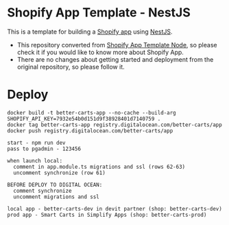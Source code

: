 # Shopify App Template - NestJS

This is a template for building a [Shopify app](https://shopify.dev/apps/getting-started) using [NestJS](https://nestjs.com/).

- This repository converted from
  [Shopify App Template Node](https://github.com/Shopify/shopify-app-template-node), so please check it if you would like to know more about Shopify App.
- There are no changes about getting started and deployment from the original repository, so please follow it.

# Deploy

```shell
docker build -t better-carts-app --no-cache --build-arg SHOPIFY_API_KEY=7932e54b0d151d9f38928401d7140759 .
docker tag better-carts-app registry.digitalocean.com/better-carts/app
docker push registry.digitalocean.com/better-carts/app
```

```
start - npm run dev
pass to pgadmin - 123456

when launch local: 
  comment in app.module.ts migrations and ssl (rows 62-63)
  uncomment synchronize (row 61)

BEFORE DEPLOY TO DIGITAL OCEAN:
  comment synchronize
  uncomment migrations and ssl

local app - better-carts-dev in devit partner (shop: better-carts-dev)
prod app - Smart Carts in Simplify Apps (shop: better-carts-prod)
```